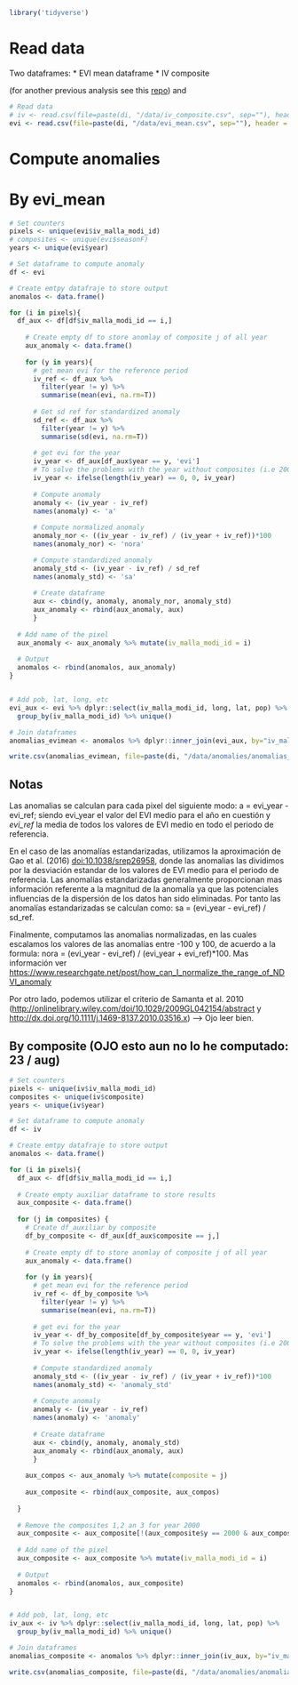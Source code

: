 ``` r
library('tidyverse')
```

Read data
=========

Two dataframes: \* EVI mean dataframe \* IV composite

(for another previous analysis see this [repo](https://github.com/ajpelu/qpyr_resilience)) and

``` r
# Read data
# iv <- read.csv(file=paste(di, "/data/iv_composite.csv", sep=""), header = TRUE, sep = ',')
evi <- read.csv(file=paste(di, "/data/evi_mean.csv", sep=""), header = TRUE, sep = ',')
```

Compute anomalies
=================

By evi\_mean
============

``` r
# Set counters
pixels <- unique(evi$iv_malla_modi_id)
# composites <- unique(evi$seasonF)
years <- unique(evi$year)

# Set dataframe to compute anomaly
df <- evi

# Create emtpy datafraje to store output 
anomalos <- data.frame()

for (i in pixels){
  df_aux <- df[df$iv_malla_modi_id == i,]
    
    # Create empty df to store anomlay of composite j of all year 
    aux_anomaly <- data.frame() 
    
    for (y in years){
      # get mean evi for the reference period
      iv_ref <- df_aux %>% 
        filter(year != y) %>% 
        summarise(mean(evi, na.rm=T))
      
      # Get sd ref for standardized anomaly
      sd_ref <- df_aux %>% 
        filter(year != y) %>% 
        summarise(sd(evi, na.rm=T))
      
      # get evi for the year
      iv_year <- df_aux[df_aux$year == y, 'evi']
      # To solve the problems with the year without composites (i.e 2000)
      iv_year <- ifelse(length(iv_year) == 0, 0, iv_year)
      
      # Compute anomaly
      anomaly <- (iv_year - iv_ref)
      names(anomaly) <- 'a'
      
      # Compute normalized anomaly 
      anomaly_nor <- ((iv_year - iv_ref) / (iv_year + iv_ref))*100
      names(anomaly_nor) <- 'nora'

      # Compute standardized anomaly
      anomaly_std <- (iv_year - iv_ref) / sd_ref
      names(anomaly_std) <- 'sa'
      
      # Create dataframe 
      aux <- cbind(y, anomaly, anomaly_nor, anomaly_std)
      aux_anomaly <- rbind(aux_anomaly, aux)
      } 
    
  # Add name of the pixel 
  aux_anomaly <- aux_anomaly %>% mutate(iv_malla_modi_id = i)
  
  # Output 
  anomalos <- rbind(anomalos, aux_anomaly)
}   


# Add pob, lat, long, etc 
evi_aux <- evi %>% dplyr::select(iv_malla_modi_id, long, lat, pop) %>%
  group_by(iv_malla_modi_id) %>% unique()

# Join dataframes 
anomalias_evimean <- anomalos %>% dplyr::inner_join(evi_aux, by="iv_malla_modi_id") 

write.csv(anomalias_evimean, file=paste(di, "/data/anomalies/anomalias_evimean.csv", sep=""), row.names = FALSE)
```

Notas
-----

Las anomalias se calculan para cada pixel del siguiente modo: a = evi\_year - evi\_ref; siendo evi\_year el valor del EVI medio para el año en cuestión y *evi\_ref* la media de todos los valores de EVI medio en todo el periodo de referencia.

En el caso de las anomalías estandarizadas, utilizamos la aproximación de Gao et al. (2016) [doi:10.1038/srep26958](https://dx.doi.org/10.1038/srep26958), donde las anomalias las dividimos por la desviación estandar de los valores de EVI medio para el periodo de referencia. Las anomalías estandarizadas generalmente proporcionan mas información referente a la magnitud de la anomalía ya que las potenciales influencias de la dispersión de los datos han sido eliminadas. Por tanto las anomalías estandarizadas se calculan como: sa = (evi\_year - evi\_ref) / sd\_ref.

Finalmente, computamos las anomalias normalizadas, en las cuales escalamos los valores de las anomalías entre -100 y 100, de acuerdo a la formula: nora = (evi\_year - evi\_ref) / (evi\_year + evi\_ref)\*100. Mas información ver <https://www.researchgate.net/post/how_can_I_normalize_the_range_of_NDVI_anomaly>

Por otro lado, podemos utilizar el criterio de Samanta et al. 2010 (<http://onlinelibrary.wiley.com/doi/10.1029/2009GL042154/abstract> y <http://dx.doi.org/10.1111/j.1469-8137.2010.03516.x>) --&gt; Ojo leer bien.

By composite (OJO esto aun no lo he computado: 23 / aug)
--------------------------------------------------------

``` r
# Set counters
pixels <- unique(iv$iv_malla_modi_id)
composites <- unique(iv$composite)
years <- unique(iv$year)

# Set dataframe to compute anomaly
df <- iv 

# Create emtpy datafraje to store output 
anomalos <- data.frame()

for (i in pixels){
  df_aux <- df[df$iv_malla_modi_id == i,]
  
  # Create empty auxiliar dataframe to store results
  aux_composite <- data.frame() 
  
  for (j in composites) {
    # Create df_auxiliar by composite
    df_by_composite <- df_aux[df_aux$composite == j,]
    
    # Create empty df to store anomlay of composite j of all year 
    aux_anomaly <- data.frame() 
    
    for (y in years){
      # get mean evi for the reference period
      iv_ref <- df_by_composite %>% 
        filter(year != y) %>% 
        summarise(mean(evi, na.rm=T))
      
      # get evi for the year
      iv_year <- df_by_composite[df_by_composite$year == y, 'evi']
      # To solve the problems with the year without composites (i.e 2000)
      iv_year <- ifelse(length(iv_year) == 0, 0, iv_year)
      
      # Compute standardized anomaly
      anomaly_std <- ((iv_year - iv_ref) / (iv_year + iv_ref))*100
      names(anomaly_std) <- 'anomaly_std'
      
      # Compute anomaly
      anomaly <- (iv_year - iv_ref)
      names(anomaly) <- 'anomaly'
      
      # Create dataframe 
      aux <- cbind(y, anomaly, anomaly_std)
      aux_anomaly <- rbind(aux_anomaly, aux)
      } 
      
    aux_compos <- aux_anomaly %>% mutate(composite = j)
    
    aux_composite <- rbind(aux_composite, aux_compos)
    
  }
    
  # Remove the composites 1,2 an 3 for year 2000 
  aux_composite <- aux_composite[!(aux_composite$y == 2000 & aux_composite$composite %in% c(1:3)), ] 
    
  # Add name of the pixel 
  aux_composite <- aux_composite %>% mutate(iv_malla_modi_id = i)
  
  # Output 
  anomalos <- rbind(anomalos, aux_composite)
}   


# Add pob, lat, long, etc 
iv_aux <- iv %>% dplyr::select(iv_malla_modi_id, long, lat, pop) %>%
  group_by(iv_malla_modi_id) %>% unique()

# Join dataframes 
anomalias_composite <- anomalos %>% dplyr::inner_join(iv_aux, by="iv_malla_modi_id") 

write.csv(anomalias_composite, file=paste(di, "/data/anomalies/anomalias_composite.csv", sep=""), row.names = FALSE)
```
